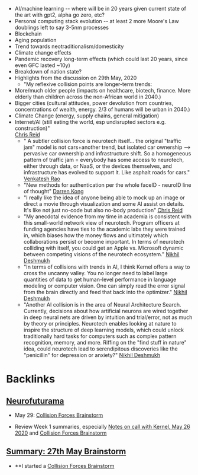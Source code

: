 - AI/machine learning -- where will be in 20 years given current state of the art with gpt2, alpha go zero, etc?
- Personal computing stack evolution -- at least 2 more Moore's Law doublings left to say 3-5nm processes
- Blockchain
- Aging population
- Trend towards neotraditionalism/domesticity
- Climate change effects
- Pandemic recovery long-term effects (which could last 20 years, since even GFC lasted ~10y)
- Breakdown of nation state?
- Highlights from the discussion on 29th May, 2020
    - "My reflexive collision points are longer-term trends:
- More/much older people (impacts on healthcare, biotech, finance. More elderly than children across the non-African world in 2040.)
- Bigger cities (cultural attitudes, power devolution from countries, concentrations of wealth, energy. 2/3 of humans will be urban in 2040.)
- Climate Change (energy, supply chains, general mitigation)
- Internet/AI (still eating the world, esp undisrupted sectors e.g. construction)"  
[Chris Reid](<Chris Reid.md>)
    - " A subtler collision force is neurotech itself... the original "traffic jam" model is not cars+another trend, but isolated car ownership --> pervasive car ownership and infrastructure shift. So a homogeneous pattern of traffic jam = everybody has some access to neurotech, either through data, or NaaS, or the devices themselves, and infrastructure has evolved to support it. Like asphalt roads for cars." [Venkatesh Rao](<Venkatesh Rao.md>)
    - "New methods for authentication per the whole faceID - neuroID line of thought" [Darren Kong](<Darren Kong.md>)
    - "I really like the idea of anyone being able to mock up an image or direct a movie through visualization and some AI assist on details. It's like not just no-code but also no-body production" [Chris Reid](<Chris Reid.md>)
    - "My anecdotal evidence from my time in academia is consistent with this small-world network view of neurotech. Program officers at funding agencies have ties to the academic labs they were trained in, which biases how the money flows and ultimately which collaborations persist or become important.  In terms of neurotech colliding with itself, you could get an Apple vs. Microsoft dynamic between competing visions of the neurotech ecosystem." [Nikhil Deshmukh](<Nikhil Deshmukh.md>)
    - "In terms of collisions with trends in AI, I think Kernel offers a way to cross the uncanny valley. You no longer need to label large quantities of data to get human-level performance in language modeling or computer vision. One can simply read the error signal from the brain directly and feed that back into the optimizer." [Nikhil Deshmukh](<Nikhil Deshmukh.md>)
    - "Another AI collision is in the area of Neural Architecture Search. Currently, decisions about how artificial neurons are wired together in deep neural nets are driven by intuition and trial/error, not as much by theory or principles. Neurotech enables looking at nature to inspire the structure of deep learning models, which could unlock traditionally hard tasks for computers such as complex pattern recognition, memory, and more. Riffing on the "find stuff in nature" idea, could neurotech lead to serendipitous discoveries like the "penicillin" for depression or anxiety?" [Nikhil Deshmukh](<Nikhil Deshmukh.md>)

# Backlinks
## [Neurofuturama](<Neurofuturama.md>)
- May 29: [Collision Forces Brainstorm](<Collision Forces Brainstorm.md>)

- Review Week 1 summaries, especially [Notes on call with Kernel, May 26 2020](<Notes on call with Kernel, May 26 2020.md>) and [Collision Forces Brainstorm](<Collision Forces Brainstorm.md>)

## [Summary: 27th May Brainstorm](<Summary: 27th May Brainstorm.md>)
- **I started a [Collision Forces Brainstorm](<Collision Forces Brainstorm.md>)

